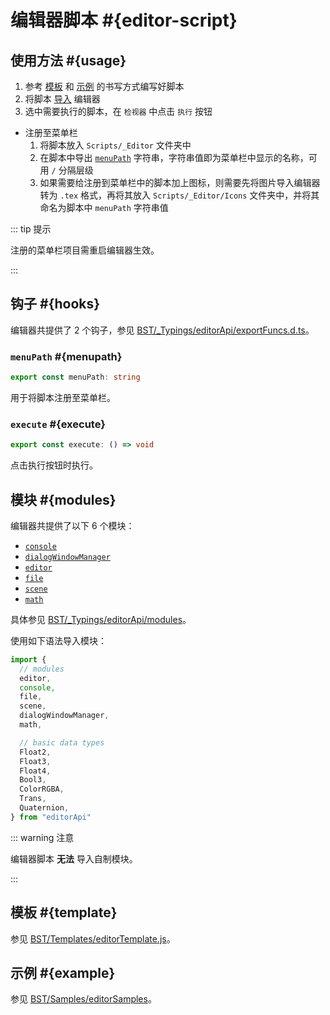 # 编辑器脚本 #{editor-script}

## 使用方法 #{usage}

1. 参考 [模板](#模板) 和 [示例](#示例) 的书写方式编写好脚本
2. 将脚本 [导入](../advanced/assets#脚本) 编辑器
3. 选中需要执行的脚本，在 `检视器` 中点击 `执行` 按钮

- 注册至菜单栏
  1. 将脚本放入 `Scripts/_Editor` 文件夹中
  2. 在脚本中导出 [`menuPath`](#menuPath) 字符串，字符串值即为菜单栏中显示的名称，可用 `/` 分隔层级
  3. 如果需要给注册到菜单栏中的脚本加上图标，则需要先将图片导入编辑器转为 `.tex` 格式，再将其放入 `Scripts/_Editor/Icons` 文件夹中，并将其命名为脚本中 `menuPath` 字符串值

::: tip 提示

注册的菜单栏项目需重启编辑器生效。

:::

## 钩子 #{hooks}

编辑器共提供了 2 个钩子，参见 [BST/\_Typings/editorApi/exportFuncs.d.ts](https://github.com/Withered-Flower-0422/BST/blob/main/_Typings/editorApi/exportFuncs.d.ts)。

### `menuPath` #{menupath}

```ts
export const menuPath: string
```

用于将脚本注册至菜单栏。

### `execute` #{execute}

```ts
export const execute: () => void
```

点击执行按钮时执行。

## 模块 #{modules}

编辑器共提供了以下 6 个模块：

- [`console`](https://github.com/Withered-Flower-0422/BST/blob/main/_Typings/editorApi/modules/console.d.ts)
- [`dialogWindowManager`](https://github.com/Withered-Flower-0422/BST/blob/main/_Typings/editorApi/modules/dialogWindowManager.d.ts)
- [`editor`](https://github.com/Withered-Flower-0422/BST/blob/main/_Typings/editorApi/modules/editor.d.ts)
- [`file`](https://github.com/Withered-Flower-0422/BST/blob/main/_Typings/editorApi/modules/file.d.ts)
- [`scene`](https://github.com/Withered-Flower-0422/BST/blob/main/_Typings/editorApi/modules/scene.d.ts)
- [`math`](https://github.com/Withered-Flower-0422/BST/blob/main/_Typings/utils/math.d.ts)

具体参见 [BST/\_Typings/editorApi/modules](https://github.com/Withered-Flower-0422/BST/tree/main/_Typings/editorApi/modules)。

使用如下语法导入模块：

```js
import {
  // modules
  editor,
  console,
  file,
  scene,
  dialogWindowManager,
  math,

  // basic data types
  Float2,
  Float3,
  Float4,
  Bool3,
  ColorRGBA,
  Trans,
  Quaternion,
} from "editorApi"
```

::: warning 注意

编辑器脚本 **无法** 导入自制模块。

:::

## 模板 #{template}

参见 [BST/Templates/editorTemplate.js](https://github.com/Withered-Flower-0422/BST/blob/main/Templates/editorTemplate.js)。

## 示例 #{example}

参见 [BST/Samples/editorSamples](https://github.com/Withered-Flower-0422/BST/tree/main/Samples/editorSamples)。
